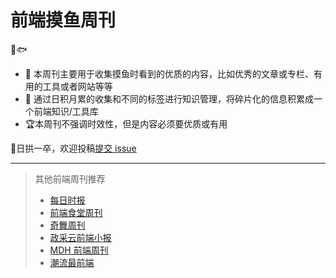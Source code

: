 # 前端摸鱼周刊

👋🐟

 - 🔖 本周刊主要用于收集摸鱼时看到的优质的内容，比如优秀的文章或专栏、有用的工具或者网站等等
 - 🚧 通过日积月累的收集和不同的标签进行知识管理，将碎片化的信息积累成一个前端知识/工具库
 - 🏆本周刊不强调时效性，但是内容必须要优质或有用


🎯日拱一卒，欢迎投稿[提交 issue](https://github.com/fe-focus/moyu-weekly/issues/new/choose) 



---

> 其他前端周刊推荐
> - [每日时报](https://wubaiqing.github.io/zaobao)
> - [前端食堂周刊](https://github.com/Geekhyt/weekly)
> - [奇舞周刊](https://weekly.75.team/)
> - [政采云前端小报](https://weekly.zoo.team/)
> - [MDH 前端周刊](https://github.com/sorrycc/weekly)
> - [潮流最前端](https://www.yuque.com/alibabaf2e/weekly)
